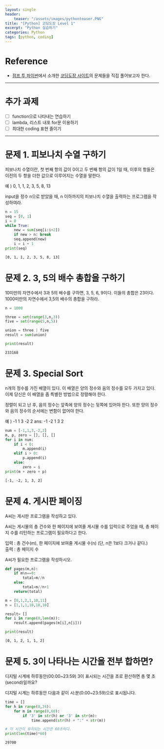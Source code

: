 ```yaml
---
layout: single
header:
    teaser: "/assets/images/pythonteaser.PNG"
title: "[Python] 코딩도장 Level 1"
excerpt: "Python 실습하기"
categories: Python
tags: [python, coding]
---
```


<div class="notice" markdown="1">

# Reference

* [점프 투 파이썬](https://wikidocs.net/book/1)에서 소개한 [코딩도장 사이트](http://codingdojang.com)의 문제들을 직접 풀어보고자 한다.

</div>

---
# 추가 과제
- [ ] function으로 나타내는 연습하기
- [ ] lambda, 리스트 내포 for문 이용하기
- [ ] 최대한 coding 표현 줄이기

---

# 문제 1. 피보나치 수열 구하기
피보나치 수열이란, 첫 번째 항의 값이 0이고 두 번째 항의 값이 1일 때, 이후의 항들은 이전의 두 항을 더한 값으로 이루어지는 수열을 말한다. 

예 ) 0, 1, 1, 2, 3, 5, 8, 13

input을 정수 n으로 받았을 때, n 이하까지의 피보나치 수열을 출력하는 프로그램을 작성하여라.


```python
n = 15
seq = [0, 1]
i = 0
while True:
    new = sum(seq[i:i+2])
    if new > n: break
    seq.append(new)
    i = i + 1
print(seq)
```

    [0, 1, 1, 2, 3, 5, 8, 13]
    

# 문제 2. 3, 5의 배수 총합을 구하기
10미만의 자연수에서 3과 5의 배수를 구하면, 3, 5, 6, 9이다. 이들의 총합은 23이다. 1000미만의 자연수에서 3,5의 배수의 총합을 구하라.


```python
n = 1000

three = set(range(3,n,3))
five = set(range(5,n,5))

union = three | five
result = sum(union)

print(result)
```

    233168
    

# 문제 3. Special Sort
n개의 정수를 가진 배열이 있다. 이 배열은 양의 정수와 음의 정수를 모두 가지고 있다. 이제 당신은 이 배열을 좀 특별한 방법으로 정렬해야 한다. 

정렬이 되고 난 후, 음의 정수는 앞족에 양의 정수는 뒷쪽에 있어야 한다. 또한 양의 정수와 음의 정수의 순서에는 변함이 없어야 한다. 

예 ) -1 1 3 -2 2 ans: -1 -2 1 3 2


```python
num = [-1,1,3,-2,2]
m, p, zero = [], [], []
for i in num:
    if i < 0:
        m.append(i)
    elif i > 0:
        p.append(i)
    else:
        zero = i
print(m + zero + p)
```

    [-1, -2, 1, 3, 2]
    

# 문제 4. 게시판 페이징
A씨는 게시판 프로그램을 작성하고 있다. 

A씨는 게시물의 총 건수와 한 페이지에 보여줄 게시물 수를 입력으로 주었을 때, 총 페이지 수를 리턴하는 프로그램이 필요하다고 한다. 

입력 : 총 건수(m), 한 페이지에 보여줄 게시물 수(n) (단, n은 1보다 크거나 같다.)  
출력 : 총 페이지 수

A씨가 필요한 프로그램을 작성하시오.


```python
def pages(m,n):
    if m%n==0:
        total=m//n
    else:
        total=m//n+1
    return(total)

m = [0,1,2,1,10,11]
n = [1,1,1,10,10,10]

result= []
for i in range(0,len(m)):
    result.append(pages(m[i],n[i]))

print(result)
```

    [0, 1, 2, 1, 1, 2]
    

# 문제 5. 3이 나타나는 시간을 전부 합하면?
디지털 시계에 하루동안(00:00~23:59) 3이 표시되는 시간을 초로 환산하면 총 몇 초(second)일까요?

디지털 시계는 하루동안 다음과 같이 시:분(0:00~23:59)으로 표시됩니다.


```python
time = []
for h in range(0,24):
    for m in range(0,60):
        if '3' in str(h) or '3' in str(m):
            time.append(str(h) + ":" + str(m))

# 각 시간이 유지되는 시간은 60초이다.             
print(len(time)*60)
```

    29700
    
